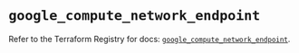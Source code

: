 # `google_compute_network_endpoint`

Refer to the Terraform Registry for docs: [`google_compute_network_endpoint`](https://registry.terraform.io/providers/hashicorp/google/5.14.0/docs/resources/compute_network_endpoint).
